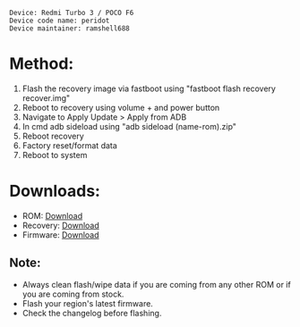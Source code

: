 ```
Device: Redmi Turbo 3 / POCO F6
Device code name: peridot
Device maintainer: ramshell688
```

# Method:
1. Flash the recovery image via fastboot using
   "fastboot flash recovery recover.img"
2. Reboot to recovery using volume + and power button
3. Navigate to Apply Update  > Apply from ADB
4. In cmd adb sideload using
   "adb sideload (name-rom).zip"
5. Reboot recovery
6. Factory reset/format data
7. Reboot to system

# Downloads:

* ROM: [Download](https://sourceforge.net/projects/pixelstar/files/peridot/uday/)
* Recovery: [Download](https://sourceforge.net/projects/pixelstar/files/peridot/uday/recovery.img/download)
* Firmware: [Download](https://xmfirmwareupdater.com/firmware/peridot/)

## Note:

* Always clean flash/wipe data if you are coming from any other ROM or if you are coming from stock.
* Flash your region's latest firmware.
* Check the changelog before flashing.

